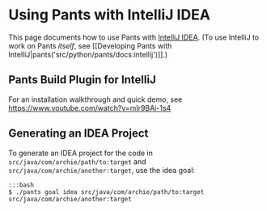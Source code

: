 Using Pants with IntelliJ IDEA
==============================

This page documents how to use Pants with [IntelliJ
IDEA](http://www.jetbrains.com/idea/). (To use IntelliJ to work on Pants
*itself*, see
[[Developing Pants with IntelliJ|pants('src/python/pants/docs:intellij')]].)

Pants Build Plugin for IntelliJ
-------------------------------

For an installation walkthrough and quick demo, see
<https://www.youtube.com/watch?v=mIr9BAi-1s4>

Generating an IDEA Project
--------------------------

To generate an IDEA project for the code in
`src/java/com/archie/path/to:target` and
`src/java/com/archie/another:target`, use the
<a xref="gref_goal_idea">idea goal</a>:

    :::bash
    $ ./pants goal idea src/java/com/archie/path/to:target src/java/com/archie/another:target
